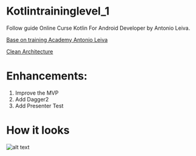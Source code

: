 # Kotlintraininglevel_1

Follow guide Online Curse Kotlin For Android Developer by Antonio Leiva.


[Base on training Academy Antonio Leiva](https://academy.antonioleiva.com/courses/)


[Clean Architecture](https://8thlight.com/blog/uncle-bob/2012/08/13/the-clean-architecture.html)

# Enhancements:
1. Improve the MVP
2. Add Dagger2
3. Add Presenter Test

# How it looks
![alt text](https://github.com/adsf117/kotlintraininglevel_1/blob/master/demo_small.gif)
